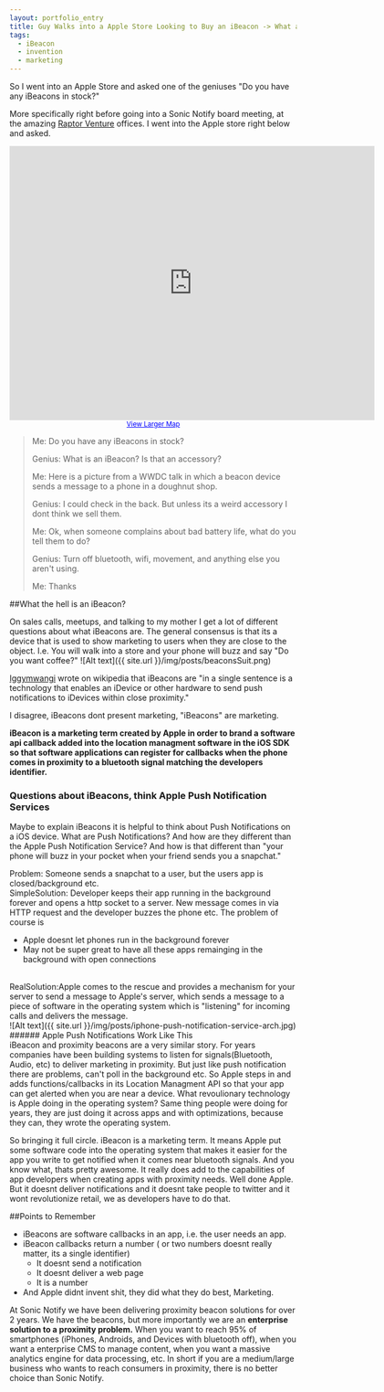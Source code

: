 ```yaml
---
layout: portfolio_entry
title: Guy Walks into a Apple Store Looking to Buy an iBeacon -> What are iBeacons?
tags:
  - iBeacon
  - invention
  - marketing
---
```


So I went into an Apple Store and asked one of the geniuses "Do you have any iBeacons in stock?"

More specifically right before going into a Sonic Notify board meeting, at the amazing [Raptor Venture](http://www.raptorventures.com/ "Raptor") offices. I went into the Apple store right below and asked.

<div align="center"><iframe width="640" height="480" frameborder="0" scrolling="no" marginheight="0" marginwidth="0" src="https://www.google.com/maps?f=q&amp;source=s_q&amp;hl=en&amp;geocode=&amp;q=Raptor+Capital+Management&amp;sll=40.740504,-74.005076&amp;sspn=0.002667,0.004128&amp;t=h&amp;ie=UTF8&amp;hq=Raptor+Capital+Management&amp;hnear=&amp;ll=40.741345,-74.00552&amp;spn=0.00069,0.000858&amp;z=20&amp;output=embed"></iframe><br /><small><a href="https://www.google.com/maps?f=q&amp;source=embed&amp;hl=en&amp;geocode=&amp;q=Raptor+Capital+Management&amp;sll=40.740504,-74.005076&amp;sspn=0.002667,0.004128&amp;t=h&amp;ie=UTF8&amp;hq=Raptor+Capital+Management&amp;hnear=&amp;ll=40.741345,-74.00552&amp;spn=0.00069,0.000858&amp;z=20" style="color:#0000FF;text-align:left">View Larger Map</a></small></div>

> Me:  Do you have any iBeacons in stock?
>
> Genius: What is an iBeacon? Is that an accessory? 
>
> Me: Here is a picture from a WWDC talk in which a beacon device sends a message to a phone in a doughnut shop. 
> 
> Genius: I could check in the back. But unless its a weird accessory I dont think we sell them. 
>
> Me: Ok, when someone complains about bad battery life, what do you tell them to do?
>
> Genius: Turn off bluetooth, wifi, movement, and anything else you aren't using. 
>
>Me: Thanks

##What the hell is an iBeacon?

On sales calls, meetups, and talking to my mother I get a lot of different questions about what iBeacons are. The general consensus is that its a device that is used to show marketing to users when they are close to the object. I.e. You will walk into a store and your phone will buzz and say "Do you want coffee?"
![Alt text]({{ site.url }}/img/posts/beaconsSuit.png)

[Iggymwangi](http://en.wikipedia.org/w/index.php?title=IBeacon&diff=581491577&oldid=581452824) wrote on wikipedia that iBeacons are "in a single sentence is a technology that enables an iDevice or other hardware to send push notifications to iDevices within close proximity."

I disagree, iBeacons dont present marketing, "iBeacons" are marketing. 

**iBeacon is a marketing term created by Apple in order to brand a software api callback added into the location managment software in the iOS SDK so that software applications can register for callbacks when the phone comes in proximity to a bluetooth signal matching the developers identifier.**

### Questions about iBeacons, think Apple Push Notification Services
Maybe to explain iBeacons it is helpful to think about Push Notifications on a iOS device. What are Push Notifications? And how are they different than the Apple Push Notification Service? And how is that different than "your phone will buzz in your pocket when your friend sends you a snapchat." 

Problem: Someone sends a snapchat to a user, but the users app is closed/background etc. </br>
SimpleSolution: Developer keeps their app running in the background forever and opens a http socket to a server. New message comes in via HTTP request and the developer buzzes the phone etc. The problem of course is 

* Apple doesnt let phones run in the background forever
* May not be super great to have all these apps remainging in the background with open connections </br>
</br>
RealSolution:Apple comes to the rescue and provides a mechanism for your server to send a message to Apple's server, which sends a message to a piece of software in the operating system which is "listening" for incoming calls and delivers the message. 
</br>
![Alt text]({{ site.url }}/img/posts/iphone-push-notification-service-arch.jpg)
###### Apple Push Notifications Work Like This
</br>
iBeacon and proximity beacons are a very similar story. For years companies have been building systems to listen for signals(Bluetooth, Audio, etc) to deliver marketing in proximity. But just like push notification there are problems, can't poll in the background etc. So Apple steps in and adds functions/callbacks in its Location Managment API so that your app can get alerted when you are near a device. What revoulionary technology is Apple doing in the operating system? Same thing people were doing for years, they are just doing it across apps and with optimizations, because they can, they wrote the operating system.

So bringing it full circle. iBeacon is a marketing term. It means Apple put some software code into the operating system that makes it easier for the app you write to get notified when it comes near bluetooth signals. And you know what, thats pretty awesome. It really does add to the capabilities of app developers when creating apps with proximity needs. Well done Apple. But it doesnt deliver notifications and it doesnt take people to twitter and it wont revolutionize retail, we as developers have to do that. 

##Points to Remember

* iBeacons are software callbacks in an app, i.e. the user needs an app.
* iBeacon callbacks return a number ( or two numbers doesnt really matter, its a single identifier)
	* It doesnt send a notification
	* It doesnt deliver a web page
	* It is a number
* And Apple didnt invent shit, they did what they do best, Marketing.

At Sonic Notify we have been delivering proximity beacon solutions for over 2 years. We have the beacons, but more importantly we are an **enterprise solution to a proximity problem.** When you want to reach 95% of smartphones (iPhones, Androids, and Devices with bluetooth off), when you want a enterprise CMS to manage content, when you want a massive analytics engine for data processing, etc. In short if you are a medium/large business who wants to reach consumers in proximity, there is no better choice than Sonic Notify.
